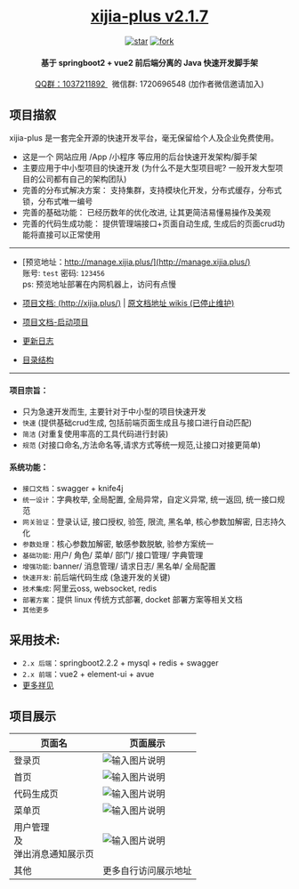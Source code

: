 <h1 align="center">
   <a href="http://xijia.plus">xijia-plus v2.1.7  </a>
</h1>
<div align="center">
   <a  href='https://gitee.com/wslxm/xijia-plus/stargazers'><img src='https://gitee.com/wslxm/xijia-plus/badge/star.svg?theme=white' alt='star'></img></a>
   <a  href='https://gitee.com/wslxm/xijia-plus/members'><img src='https://gitee.com/wslxm/xijia-plus/badge/fork.svg?theme=white' alt='fork'></img></a>
</div >

<h4 align="center"> 基于 springboot2 + vue2 前后端分离的 Java 快速开发脚手架 </h4>
<div align="center"> <a target="_blank" href="https://jq.qq.com/?_wv=1027&k=lmPjMgs3">QQ群：1037211892 </a>  
 &nbsp; 微信群: 1720696548 (加作者微信邀请加入)
</div >



## 项目描叙


xijia-plus 是一套完全开源的快速开发平台，毫无保留给个人及企业免费使用。


- 这是一个 网站应用 /App /小程序 等应用的后台快速开发架构/脚手架
- 主要应用于中小型项目的快速开发 (为什么不是大型项目呢? 一般开发大型项目的公司都有自己的架构团队)
- 完善的分布式解决方案： 支持集群，支持模块化开发，分布式缓存，分布式锁，分布式唯一编号
- 完善的基础功能： 已经历数年的优化改进, 让其更简洁易懂易操作及美观
- 完善的代码生成功能： 提供管理端接口+页面自动生成, 生成后的页面crud功能将直接可以正常使用

----------

- [预览地址：http://manage.xijia.plus/](http://manage.xijia.plus/)     <br />  账号: `test`  密码: `123456`  <br /> ps: 预览地址部署在内网机器上，访问有点慢
- [项目文档: (http://xijia.plus/)](http://xijia.plus/)  |  [原文档地址 wikis (已停止维护)](https://gitee.com/wslxm/xijia-plus/wikis/pages)

- [项目文档-启动项目](http://xijia.plus/%E6%9C%8D%E5%8A%A1%E7%AB%AF/%E5%BF%AB%E9%80%9F%E4%BD%BF%E7%94%A8.html)
- [更新日志](https://gitee.com/wslxm/xijia-plus/blob/2.x/%E7%9B%B8%E5%85%B3%E6%96%87%E6%A1%A3/%E6%9B%B4%E6%96%B0%E6%97%A5%E5%BF%97.md)
- [目录结构](https://gitee.com/wslxm/xijia-plus/blob/2.x/%E7%9B%B8%E5%85%B3%E6%96%87%E6%A1%A3/2.x%20%E7%89%88%E6%9C%AC%E7%9B%AE%E5%BD%95%E7%BB%93%E6%9E%84.md)
----------

#### 项目宗旨：
- 只为急速开发而生, 主要针对于中小型的项目快速开发
- `快速` (提供基础crud生成, 包括前端页面生成且与接口进行自动匹配)
- `简洁` (对重复使用率高的工具代码进行封装)
- `规范` (对接口命名,方法命名等,请求方式等统一规范,让接口对接更简单)

#### 系统功能：
- `接口文档`：swagger + knife4j
- `统一设计`：字典枚举, 全局配置, 全局异常，自定义异常, 统一返回, 统一接口规范
- `网关验证`：登录认证, 接口授权, 验签, 限流, 黑名单, 核心参数加解密, 日志持久化
- `参数处理`：核心参数加解密, 敏感参数脱敏, 验参方案统一
- `基础功能`: 用户/ 角色/ 菜单/ 部门/ 接口管理/ 字典管理
- `增强功能`: banner/ 消息管理/ 请求日志/ 黑名单/ 全局配置
- `快速开发`: 前后端代码生成  (急速开发的关键)
- `技术集成`: 阿里云oss, websocket, redis
- `部署方案`：提供 linux 传统方式部署, docket 部署方案等相关文档
- `其他更多`


## 采用技术:
- `2.x 后端`：springboot2.2.2 + mysql + redis + swagger
- `2.x 前端`：vue2 + element-ui +  avue
- [更多祥见](http://xijia.plus/%E6%9C%8D%E5%8A%A1%E7%AB%AF/%E9%87%87%E7%94%A8%E6%8A%80%E6%9C%AF.html)



## 项目展示

|  页面名 |  页面展示 |
|---|---|
| 登录页      | ![输入图片说明](https://images.gitee.com/uploads/images/2021/1208/201521_b4b0a90f_2208600.png "屏幕截图.png") |
| 首页        | ![输入图片说明](https://images.gitee.com/uploads/images/2021/1208/201610_83f931fa_2208600.png "屏幕截图.png") | 
| 代码生成页   | ![输入图片说明](https://images.gitee.com/uploads/images/2021/1208/201654_cc2aa4fe_2208600.png "屏幕截图.png") | 
| 菜单页      | ![输入图片说明](https://images.gitee.com/uploads/images/2021/1208/201741_80321125_2208600.png "屏幕截图.png") | 
| 用户管理 <br /> 及 <br />弹出消息通知展示页  | ![输入图片说明](https://images.gitee.com/uploads/images/2021/1208/201902_11d194f7_2208600.png "屏幕截图.png") | 
| 其他  | 更多自行访问展示地址 | 


